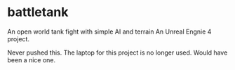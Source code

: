 # battletank
An open world tank fight with simple AI and terrain
An Unreal Engnie 4 project.

Never pushed this. The laptop for this project is no longer used. Would have been a nice one.
